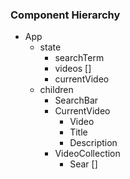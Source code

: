 ### Component Hierarchy

* App
  * state
    * searchTerm
    * videos []
    * currentVideo
  * children
    * SearchBar
    * CurrentVideo
      - Video
      - Title
      - Description
    * VideoCollection
      * Sear []